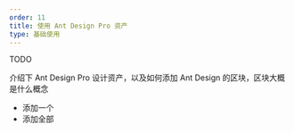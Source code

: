 ```yaml
---
order: 11
title: 使用 Ant Design Pro 资产
type: 基础使用
---
```


TODO

介绍下 Ant Design Pro 设计资产，以及如何添加 Ant Design 的区块，区块大概是什么概念

- 添加一个
- 添加全部
